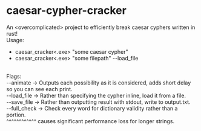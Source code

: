 # caesar-cypher-cracker
An &lt;overcomplicated> project to efficiently break caesar cyphers written in rust!
<br/>
Usage:<br/>
- caesar_cracker&lt;.exe> "some caesar cypher"
- caesar_cracker&lt;.exe> "some filepath" --load_file
<br/>
Flags:<br/>
--animate -> Outputs each possibility as it is considered, adds short delay so you can see each print.<br/>
--load_file -> Rather than specifying the cypher inline, load it from a file.<br/>
--save_file -> Rather than outputting result with stdout, write to output.txt.<br/>
--full_check -> Check every word for dictionary validity rather than a portion.<br/>
^^^^^^^^^^^^ causes significant performance loss for longer strings.

